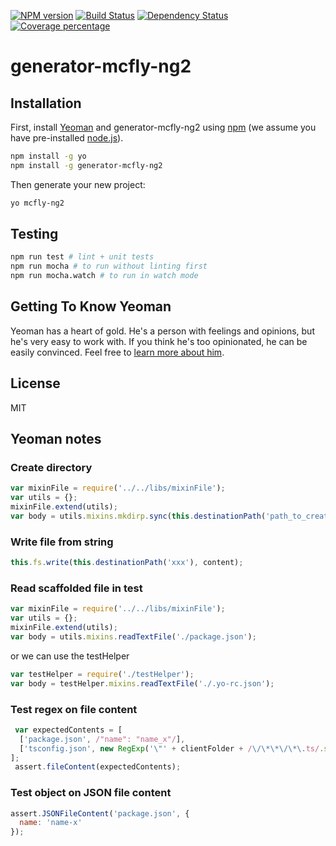 [![NPM version][npm-image]][npm-url] [![Build Status][travis-image]][travis-url] [![Dependency Status][daviddm-image]][daviddm-url] [![Coverage percentage][coveralls-image]][coveralls-url]

# generator-mcfly-ng2

## Installation

First, install [Yeoman](http://yeoman.io) and generator-mcfly-ng2 using [npm](https://www.npmjs.com/) (we assume you have pre-installed [node.js](https://nodejs.org/)).

```bash
npm install -g yo
npm install -g generator-mcfly-ng2
```

Then generate your new project:

```bash
yo mcfly-ng2
```

## Testing
```sh
npm run test # lint + unit tests
npm run mocha # to run without linting first
npm run mocha.watch # to run in watch mode
```

## Getting To Know Yeoman

Yeoman has a heart of gold. He&#39;s a person with feelings and opinions, but he&#39;s very easy to work with. If you think he&#39;s too opinionated, he can be easily convinced. Feel free to [learn more about him](http://yeoman.io/).

## License

MIT

## Yeoman notes
### Create directory
```js
var mixinFile = require('../../libs/mixinFile');
var utils = {};
mixinFile.extend(utils);
var body = utils.mixins.mkdirp.sync(this.destinationPath('path_to_create'));
```

### Write file from string
```js
this.fs.write(this.destinationPath('xxx'), content);
```

### Read scaffolded file in test
```js
var mixinFile = require('../../libs/mixinFile');
var utils = {};
mixinFile.extend(utils);
var body = utils.mixins.readTextFile('./package.json');
```

or we can use the testHelper
```js
var testHelper = require('./testHelper');
var body = testHelper.mixins.readTextFile('./.yo-rc.json');
```

### Test regex on file content
```js
 var expectedContents = [
  ['package.json', /"name": "name_x"/],
  ['tsconfig.json', new RegExp('\"' + clientFolder + /\/\*\*\/\*\.ts/.source)]
];
 assert.fileContent(expectedContents);        
```

### Test object on JSON file content
```js
assert.JSONFileContent('package.json', {
  name: 'name-x'
});
```

[npm-image]: https://badge.fury.io/js/generator-mcfly-ng2.svg
[npm-url]: https://npmjs.org/package/generator-mcfly-ng2
[travis-image]: https://travis-ci.org/mcfly-io/generator-mcfly-ng2.svg?branch=master
[travis-url]: https://travis-ci.org/mcfly-io/generator-mcfly-ng2
[daviddm-image]: https://david-dm.org/mcfly-io/generator-mcfly-ng2.svg?theme=shields.io
[daviddm-url]: https://david-dm.org/mcfly-io/generator-mcfly-ng2
[coveralls-image]: https://coveralls.io/repos/mcfly-io/generator-mcfly-ng2/badge.svg
[coveralls-url]: https://coveralls.io/r/mcfly-io/generator-mcfly-ng2
